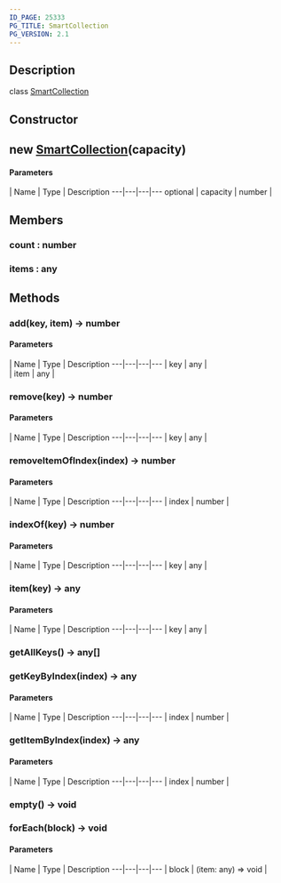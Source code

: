 ```yaml
---
ID_PAGE: 25333
PG_TITLE: SmartCollection
PG_VERSION: 2.1
---
```

## Description

class [SmartCollection](/classes/2.3/SmartCollection)



## Constructor

##  new [SmartCollection](/classes/2.3/SmartCollection)(capacity)



#### Parameters
 | Name | Type | Description
---|---|---|---
optional | capacity | number |   

## Members

### count : number



### items : any



## Methods

### add(key, item) &rarr; number



#### Parameters
 | Name | Type | Description
---|---|---|---
 | key | any |   
 | item | any |   
### remove(key) &rarr; number



#### Parameters
 | Name | Type | Description
---|---|---|---
 | key | any |   

### removeItemOfIndex(index) &rarr; number



#### Parameters
 | Name | Type | Description
---|---|---|---
 | index | number |   

### indexOf(key) &rarr; number



#### Parameters
 | Name | Type | Description
---|---|---|---
 | key | any |   

### item(key) &rarr; any



#### Parameters
 | Name | Type | Description
---|---|---|---
 | key | any |   

### getAllKeys() &rarr; any[]


### getKeyByIndex(index) &rarr; any



#### Parameters
 | Name | Type | Description
---|---|---|---
 | index | number |   

### getItemByIndex(index) &rarr; any



#### Parameters
 | Name | Type | Description
---|---|---|---
 | index | number |   

### empty() &rarr; void


### forEach(block) &rarr; void



#### Parameters
 | Name | Type | Description
---|---|---|---
 | block | (item: any) =&gt; void |   

